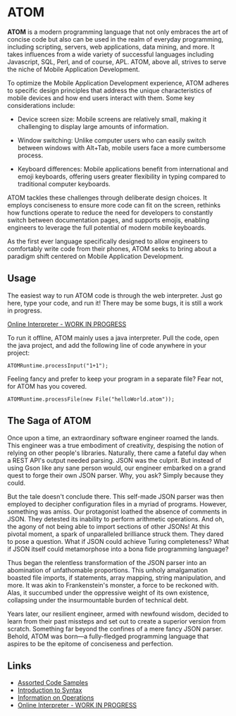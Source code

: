 # ATOM

**ATOM** is a modern programming language that not only embraces the art of concise code but also can be used in the realm of everyday programming, including scripting, servers, web applications, data mining, and more.  It takes influences from a wide variety of successful languages including Javascript, SQL, Perl, and of course, APL.  ATOM, above all, strives to serve the niche of Mobile Application Development.

To optimize the Mobile Application Development experience, ATOM adheres to specific design principles that address the unique characteristics of mobile devices and how end users interact with them. Some key considerations include:

 - Device screen size: Mobile screens are relatively small, making it challenging to display large amounts of information.

 - Window switching: Unlike computer users who can easily switch between windows with Alt+Tab, mobile users face a more cumbersome process.

 - Keyboard differences: Mobile applications benefit from international and emoji keyboards, offering users greater flexibility in typing compared to traditional computer keyboards.

ATOM tackles these challenges through deliberate design choices. It employs conciseness to ensure more code can fit on the screen, rethinks how functions operate to reduce the need for developers to constantly switch between documentation pages, and supports emojis, enabling engineers to leverage the full potential of modern mobile keyboards.

As the first ever language specifically designed to allow engineers to comfortably write code from their phones, ATOM seeks to bring about a paradigm shift centered on Mobile Application Development.

## Usage

The easiest way to run ATOM code is through the web interpreter. Just go here, type your code, and run it! There may be some bugs, it is still a work in progress.

[Online Interpreter - WORK IN PROGRESS](https://sanrensei.github.io/ATOM/)

To run it offline, ATOM mainly uses a java interpreter. Pull the code, open the java project, and add the following line of code anywhere in your project:

```
ATOMRuntime.processInput("1+1");
```

Feeling fancy and prefer to keep your program in a separate file? Fear not, for ATOM has you covered.

```
ATOMRuntime.processFile(new File("helloWorld.atom"));
```

## The Saga of ATOM

Once upon a time, an extraordinary software engineer roamed the lands. This engineer was a true embodiment of creativity, despising the notion of relying on other people's libraries. Naturally, there came a fateful day when a REST API's output needed parsing. JSON was the culprit. But instead of using Gson like any sane person would, our engineer embarked on a grand quest to forge their own JSON parser. Why, you ask? Simply because they could.

But the tale doesn't conclude there. This self-made JSON parser was then employed to decipher configuration files in a myriad of programs. However, something was amiss. Our protagonist loathed the absence of comments in JSON. They detested its inability to perform arithmetic operations. And oh, the agony of not being able to import sections of other JSONs! At this pivotal moment, a spark of unparalleled brilliance struck them. They dared to pose a question. What if JSON could achieve Turing completeness? What if JSON itself could metamorphose into a bona fide programming language?

Thus began the relentless transformation of the JSON parser into an abomination of unfathomable proportions. This unholy amalgamation boasted file imports, if statements, array mapping, string manipulation, and more. It was akin to Frankenstein's monster, a force to be reckoned with. Alas, it succumbed under the oppressive weight of its own existence, collapsing under the insurmountable burden of technical debt.

Years later, our resilient engineer, armed with newfound wisdom, decided to learn from their past missteps and set out to create a superior version from scratch. Something far beyond the confines of a mere fancy JSON parser. Behold, ATOM was born—a fully-fledged programming language that aspires to be the epitome of conciseness and perfection.

## Links

- [Assorted Code Samples](https://github.com/SanRenSei/ATOM/tree/main/samples/assorted)
- [Introduction to Syntax](https://github.com/SanRenSei/ATOM/blob/main/docs/Runtime.md)
- [Information on Operations](https://github.com/SanRenSei/ATOM/blob/main/docs/Operations.md)
- [Online Interpreter - WORK IN PROGRESS](https://sanrensei.github.io/ATOM/)